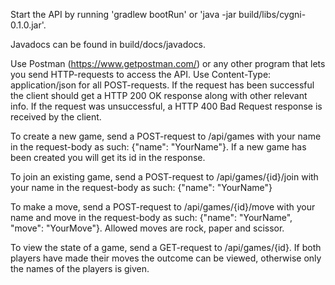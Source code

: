 Start the API by running 'gradlew bootRun' or 'java -jar build/libs/cygni-0.1.0.jar'.

Javadocs can be found in build/docs/javadocs.

Use Postman (https://www.getpostman.com/) or any other program that lets you send HTTP-requests to access the API. Use Content-Type: application/json for all POST-requests. If the request has been successful the client should get a HTTP 200 OK response along with other relevant info. If the request was unsuccessful, a HTTP 400 Bad Request response is received by the client.

To create a new game, send a POST-request to /api/games with your name in the request-body as such: {"name": "YourName"}. If a new game has been created you will get its id in the response.

To join an existing game, send a POST-request to /api/games/{id}/join with your name in the request-body as such: {"name": "YourName"}

To make a move, send a POST-request to /api/games/{id}/move with your name and move in the request-body as such: {"name": "YourName", "move": "YourMove"}. Allowed moves are rock, paper and scissor. 

To view the state of a game, send a GET-request to /api/games/{id}. If both players have made their moves the outcome can be viewed, otherwise only the names of the players is given.
